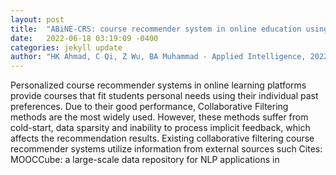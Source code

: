 ```yaml
---
layout: post
title:  "ABiNE-CRS: course recommender system in online education using attributed bipartite network embedding"
date:   2022-06-18 03:19:09 -0400
categories: jekyll update
author: "HK Ahmad, C Qi, Z Wu, BA Muhammad - Applied Intelligence, 2022"
---
```

Personalized course recommender systems in online learning platforms provide courses that fit students  personal needs using their individual past preferences. Due to their good performance, Collaborative Filtering methods are the most widely used. However, these methods suffer from cold-start, data sparsity and inability to process implicit feedback, which affects the recommendation results. Existing collaborative filtering course recommender systems utilize information from external sources such  Cites: MOOCCube: a large-scale data repository for NLP applications in